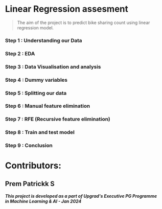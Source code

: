 # Linear Regression assesment
> The aim of the project is to predict bike sharing count using linear regression model.

### Step 1 : Understanding our Data
### Step 2 : EDA
### Step 3 : Data Visualisation and analysis
### Step 4 : Dummy variables
### Step 5 : Splitting our data
### Step 6 : Manual feature elimination
### Step 7 : RFE (Recursive feature elimination)
### Step 8 : Train and test model
### Step 9 : Conclusion

# Contributors:
## Prem Patrickk S

##### This project is developed as a part of Upgrad's Executive PG Programme in Machine Learning & AI - Jan 2024